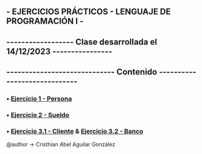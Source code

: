 ## - EJERCICIOS PRÁCTICOS - LENGUAJE DE PROGRAMACIÓN I -
## ------------------ Clase desarrollada el 14/12/2023 ----------------
## ----------------------------- Contenido -----------------------------
### • [Ejercicio 1 - Persona](Persona.java)
### • [Ejercicio 2 - Sueldo](Sueldo.java)
### • [Ejercicio 3.1 - Cliente](Cliente.java) & [Ejercicio 3.2 - Banco](Banco.java)

@author -> Cristhian Abel Aguilar González
